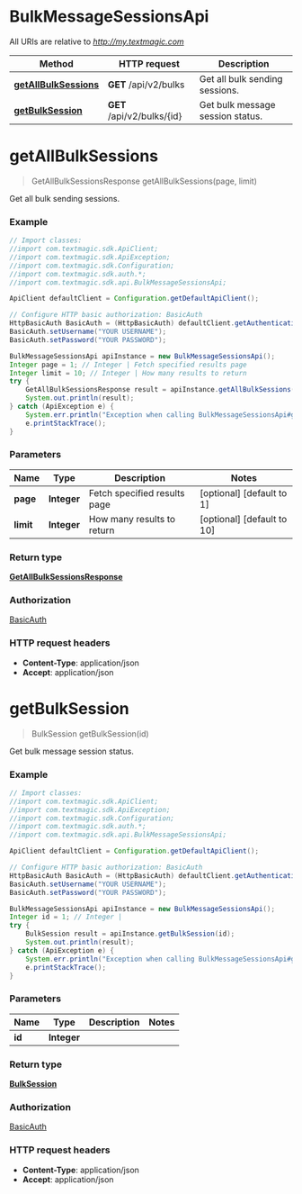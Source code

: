 # BulkMessageSessionsApi

All URIs are relative to *http://my.textmagic.com*

Method | HTTP request | Description
------------- | ------------- | -------------
[**getAllBulkSessions**](BulkMessageSessionsApi.md#getAllBulkSessions) | **GET** /api/v2/bulks | Get all bulk sending sessions.
[**getBulkSession**](BulkMessageSessionsApi.md#getBulkSession) | **GET** /api/v2/bulks/{id} | Get bulk message session status.


<a name="getAllBulkSessions"></a>
# **getAllBulkSessions**
> GetAllBulkSessionsResponse getAllBulkSessions(page, limit)

Get all bulk sending sessions.

### Example
```java
// Import classes:
//import com.textmagic.sdk.ApiClient;
//import com.textmagic.sdk.ApiException;
//import com.textmagic.sdk.Configuration;
//import com.textmagic.sdk.auth.*;
//import com.textmagic.sdk.api.BulkMessageSessionsApi;

ApiClient defaultClient = Configuration.getDefaultApiClient();

// Configure HTTP basic authorization: BasicAuth
HttpBasicAuth BasicAuth = (HttpBasicAuth) defaultClient.getAuthentication("BasicAuth");
BasicAuth.setUsername("YOUR USERNAME");
BasicAuth.setPassword("YOUR PASSWORD");

BulkMessageSessionsApi apiInstance = new BulkMessageSessionsApi();
Integer page = 1; // Integer | Fetch specified results page
Integer limit = 10; // Integer | How many results to return
try {
    GetAllBulkSessionsResponse result = apiInstance.getAllBulkSessions(page, limit);
    System.out.println(result);
} catch (ApiException e) {
    System.err.println("Exception when calling BulkMessageSessionsApi#getAllBulkSessions");
    e.printStackTrace();
}
```

### Parameters

Name | Type | Description  | Notes
------------- | ------------- | ------------- | -------------
 **page** | **Integer**| Fetch specified results page | [optional] [default to 1]
 **limit** | **Integer**| How many results to return | [optional] [default to 10]

### Return type

[**GetAllBulkSessionsResponse**](GetAllBulkSessionsResponse.md)

### Authorization

[BasicAuth](../README.md#BasicAuth)

### HTTP request headers

 - **Content-Type**: application/json
 - **Accept**: application/json

<a name="getBulkSession"></a>
# **getBulkSession**
> BulkSession getBulkSession(id)

Get bulk message session status.

### Example
```java
// Import classes:
//import com.textmagic.sdk.ApiClient;
//import com.textmagic.sdk.ApiException;
//import com.textmagic.sdk.Configuration;
//import com.textmagic.sdk.auth.*;
//import com.textmagic.sdk.api.BulkMessageSessionsApi;

ApiClient defaultClient = Configuration.getDefaultApiClient();

// Configure HTTP basic authorization: BasicAuth
HttpBasicAuth BasicAuth = (HttpBasicAuth) defaultClient.getAuthentication("BasicAuth");
BasicAuth.setUsername("YOUR USERNAME");
BasicAuth.setPassword("YOUR PASSWORD");

BulkMessageSessionsApi apiInstance = new BulkMessageSessionsApi();
Integer id = 1; // Integer | 
try {
    BulkSession result = apiInstance.getBulkSession(id);
    System.out.println(result);
} catch (ApiException e) {
    System.err.println("Exception when calling BulkMessageSessionsApi#getBulkSession");
    e.printStackTrace();
}
```

### Parameters

Name | Type | Description  | Notes
------------- | ------------- | ------------- | -------------
 **id** | **Integer**|  |

### Return type

[**BulkSession**](BulkSession.md)

### Authorization

[BasicAuth](../README.md#BasicAuth)

### HTTP request headers

 - **Content-Type**: application/json
 - **Accept**: application/json

